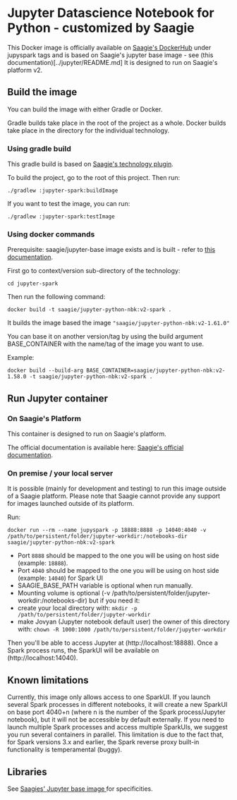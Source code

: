 # Jupyter Datascience Notebook for Python - customized by Saagie

This Docker image is officially available on [Saagie's DockerHub](https://hub.docker.com/r/saagie/jupyter-python-nbk) under jupyspark tags and is based on Saagie's jupyter base image - see (this documentation)[../jupyter/README.md]
It is designed to run on Saagie's platform v2.

## Build the image

You can build the image with either Gradle or Docker.

Gradle builds take place in the root of the project as a whole.
Docker builds take place in the directory for the individual technology.

### Using gradle build 

This gradle build is based on [Saagie's technology plugin](https://github.com/saagie/technologies-plugin).

To build the project, go to the root of this project.
Then run:

```
./gradlew :jupyter-spark:buildImage
```

If you want to test the image, you can run:
```
./gradlew :jupyter-spark:testImage
```

### Using docker commands

Prerequisite: saagie/jupyter-base image exists and is built - refer to [this documentation](../jupyter/README.md).

First go to context/version sub-directory of the technology:

```
cd jupyter-spark
```

Then run the following command:
```
docker build -t saagie/jupyter-python-nbk:v2-spark .
```
It builds the image based the image `"saagie/jupyter-python-nbk:v2-1.61.0"`

You can base it on another version/tag by using the build argument BASE_CONTAINER with the name/tag of the image you want to use.

Example: 
```
docker build --build-arg BASE_CONTAINER=saagie/jupyter-python-nbk:v2-1.58.0 -t saagie/jupyter-python-nbk:v2-spark .
```

     
## Run Jupyter container

### On Saagie's Platform 

This container is designed to run on Saagie's platform.

The official documentation is available here: [Saagie's official documentation](https://docs.saagie.io/product/latest/sdk/index.html).

### On premise / your local server

It is possible (mainly for development and testing) to run this image outside of a Saagie platform.
Please note that Saagie cannot provide any support for images launched outside of its platform.

Run: 

```
docker run --rm --name jupyspark -p 18888:8888 -p 14040:4040 -v /path/to/persistent/folder/jupyter-workdir:/notebooks-dir saagie/jupyter-python-nbk:v2-spark	
```

 * Port `8888` should be mapped to the one you will be using on host side (example: `18888`).
 * Port `4040` should be mapped to the one you will be using on host side (example: `14040`) for Spark UI
 * SAAGIE_BASE_PATH variable is optional when run manually.
 * Mounting volume is optional (-v /path/to/persistent/folder/jupyter-workdir:/notebooks-dir) but if you need it:
 * create your local directory with: `mkdir -p /path/to/persistent/folder/jupyter-workdir`
 * make Jovyan (Jupyter notebook default user) the owner of this directory with: `chown -R 1000:1000 /path/to/persistent/folder/jupyter-workdir`

Then you'll be able to access Jupyter at (http://localhost:18888).
Once a Spark process runs, the SparkUI will be available on (http://localhost:14040).


## Known limitations

Currently, this image only allows access to one SparkUI.
If you launch several Spark processes in different notebooks, it will create a new SparkUI on base port 4040+n (where n is the number of the Spark process/Jupyter notebook), but it will not be accessible by default externally. 
If you need to launch multiple Spark processes and access multiple SparkUIs, we suggest you run several containers in parallel.
This limitation is due to the fact that, for Spark versions 3.x and earlier, the Spark reverse proxy built-in functionality is temperamental (buggy).

## Libraries

See [Saagies' Jupyter base image ](../jupyter/README.md) for specificities.